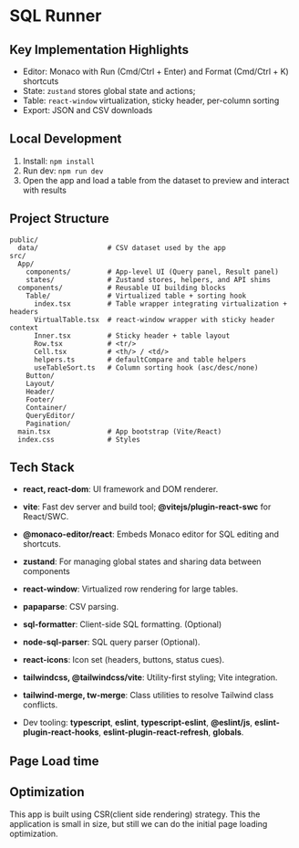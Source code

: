 # SQL Runner

## Key Implementation Highlights

- Editor: Monaco with Run (Cmd/Ctrl + Enter) and Format (Cmd/Ctrl + K) shortcuts
- State: `zustand` stores global state and actions;
- Table: `react-window` virtualization, sticky header, per-column sorting
- Export: JSON and CSV downloads

## Local Development

1. Install: `npm install`
2. Run dev: `npm run dev`
3. Open the app and load a table from the dataset to preview and interact with results

## Project Structure

```text
public/
  data/                 # CSV dataset used by the app
src/
  App/
    components/         # App-level UI (Query panel, Result panel)
    states/             # Zustand stores, helpers, and API shims
  components/           # Reusable UI building blocks
    Table/              # Virtualized table + sorting hook
      index.tsx         # Table wrapper integrating virtualization + headers
      VirtualTable.tsx  # react-window wrapper with sticky header context
      Inner.tsx         # Sticky header + table layout
      Row.tsx           # <tr/>
      Cell.tsx          # <th/> / <td/>
      helpers.ts        # defaultCompare and table helpers
      useTableSort.ts   # Column sorting hook (asc/desc/none)
    Button/
    Layout/
    Header/
    Footer/
    Container/
    QueryEditor/
    Pagination/
  main.tsx              # App bootstrap (Vite/React)
  index.css             # Styles
```

## Tech Stack

- **react, react-dom**: UI framework and DOM renderer.
- **vite**: Fast dev server and build tool; **@vitejs/plugin-react-swc** for React/SWC.
- **@monaco-editor/react**: Embeds Monaco editor for SQL editing and shortcuts.
- **zustand**: For managing global states and sharing data between components
- **react-window**: Virtualized row rendering for large tables.
- **papaparse**: CSV parsing.
- **sql-formatter**: Client-side SQL formatting. (Optional)
- **node-sql-parser**: SQL query parser (Optional).
- **react-icons**: Icon set (headers, buttons, status cues).
- **tailwindcss, @tailwindcss/vite**: Utility-first styling; Vite integration.
- **tailwind-merge, tw-merge**: Class utilities to resolve Tailwind class conflicts.

- Dev tooling: **typescript**, **eslint**, **typescript-eslint**, **@eslint/js**, **eslint-plugin-react-hooks**, **eslint-plugin-react-refresh**, **globals**.

## Page Load time

## Optimization

This app is built using CSR(client side rendering) strategy. This the application is small in size, but still we can do the initial page loading optimization.
